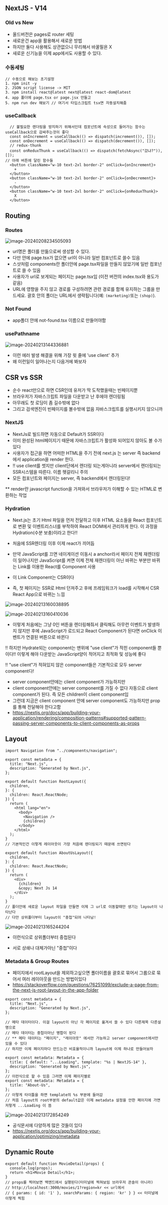 ## NextJS - V14

### Old vs New

- 올드버전은 pages로 router 세팅
- 새로운건 app을 활용해서 새로운 방법
- 하지만 둘다 사용해도 상관없으니 무리해서 바꿀필욘 X
- 새로운 신기능을 이제 app에서도 사용할 수 있다.

### 수동세팅

```react
// 수동으로 해보는 초기설정
1. npm init -y
2. JSON script license -> MIT
3. npm install react@latest next@latest react-dom@latest
4. app 폴더에 page.tsx or page.jsx 만들고
5. npm run dev 해보기 // 여기서 타입스크립트 tsx면 자동설치해줌

```

### useCallback

```react
  // 불필요한 렌더링을 방지하기 위해서인데 컴포넌트에 속성으로 들어가는 함수는 useCallback으로 감싸주는것이 좋다
  const onIncrement = useCallback(() => dispatch(increment()), []);
  const onDecrement = useCallback(() => dispatch(decrement()), []);
  // redux-thunk
  const onReduxThunk = useCallback(() => dispatch(fetchAsync("갔냐?")), []);
// 아래 버튼에 달린 함수들
  <button className="w-10 text-2xl border-2" onClick={onIncrement}>
    +
  </button>
  <button className="w-10 text-2xl border-2" onClick={onDecrement}>
    -
  </button>
  <button className="w-10 text-2xl border-2" onClick={onReduxThunk}>
    X
  </button>
```

## Routing

### Routes

![image-20240208234505093](C:\Users\han\Desktop\NextJS\nextjs-practice\nextjs-v14-practice\assets\image-20240208234505093.png)

- url명은 폴더를 만듦으로써 생성할 수 있다.
- 다만 안에 page.tsx가 없으면 url이 아니라 일반 컴포넌트로 쓸수 있음
- 스샷처럼 components란 폴더안에 page.tsx파일을 만들지 않았기에 일반 컴포넌트로 쓸 수 있음
- 사용자가 url로 보게되는 페이지는 page.tsx임 (이전 버전의 index.tsx와 용도가 같음)
- URL에 영향을 주지 않고 경로를 구성하려면 관련 경로를 함께 유지하는 그룹을 만드세요. 괄호 안의 폴더는 URL에서 생략됩니다(예: `(marketing)`또는 `(shop)`).

### Not Found

- app폴더 안에 not-found.tsx 이름으로 만들어야함

### usePathname

![image-20240213144336881](C:\Users\han\Desktop\NextJS\nextjs-practice\nextjs-v14-practice\assets\image-20240213144336881.png)

- 이런 에러 발생 해결을 위해 가장 윗 줄에 'use client' 추가
- 왜 이런일이 일어나는지 다음거에 봐보자

## CSR vs SSR

- 순수 react만으로 하면 CSR인데 유저가 딱 도착했을때는 빈페이지뿐
- 브라우저가 자바스크립트 파일을 다운받고 난 후에야 렌더링됨
- 아무래도 첫 로딩이 좀 길수밖에 없다
- 그리고 검색엔진이 빈페이지를 볼수밖에 없음 자바스크립트를 실행시키지 않으니까

### NextJS

- NextJs로 빌드하면 자동으로 Default가 SSR이다
- 이미 완성된 html페이지기 때문에 자바스크립트가 활성화 되어있지 않아도 볼 수가 있다
- 사용자가 접근을 하면 어떠한 HTML을 주기 전에 next.js 는 server 즉 backend에서 application을 render 한다.
- !! use client를 썻지만 client단에서 렌더링 되는게아니라 server에서 렌더링되는 SSR시스템을 따른다. 이름 헷갈리니 주의
- 모든 컴포넌트와 페이지는 server, 즉 backend에서 렌더링된다!

** render란 javascript function을 가져와서 브라우저가 이해할 수 있는 HTML로 변환하는 작업

### Hydration

- Next.js는 초기 Html 파일을 먼저 전달하고 이후 HTML 요소들을 React 컴포넌트로 변환 및 이벤트리스너를 부착하여 React DOM에서 관리하게 한다. 이 과정을 Hydration(수분 보충)이라고 한다!!

- 처음에 SSR렌더링 이후 이제 react가 끼어듬
- 만약 JavaScript를 끄면 네이게이션 이동시 a anchor라서 페이지 전체 재렌더링이 일어나지만 JavaScript를 켜면 이제 전체 재렌더링이 아닌 바뀌는 부분만 바뀌는 Link를 이용한 React를 Component 사용
- 이 Link Component는 CSR이다
- 즉, 첫 페이지는 SSR로 Html 던져주고 후에 프레임워크가 load를 시작해서 CSR React App으로 바뀌는 느낌

![image-20240213160038895](C:\Users\han\Desktop\NextJS\nextjs-practice\nextjs-v14-practice\assets\image-20240213160038895.png)

![image-20240213160410036](C:\Users\han\Desktop\NextJS\nextjs-practice\nextjs-v14-practice\assets\image-20240213160410036.png)

- 이렇게 처음에는 그냥 0인 버튼을 렌더링해줘서 클릭해도 아무런 이벤트가 발생하지 않지만 후에 JavaScript가 로드되고 React Component가 된다면 onClick 이벤트가 연결된 버튼으로 바뀐다

!! 하지만 Hydrate되는 component는 맨위에 "use client"가 적힌 component들 뿐이다!! 이렇게 해야 다운받는 JavaScript양이 적어지고 최적화 및 성능에 좋다

!! "use client"가 적혀있지 않은 component들은 기본적으로 모두 server component다!

- server component안에는 client component가 가능하지만
- client component안에는 server component를 가질 수 없다 자동으로 client component가 된다. 즉 모든 children이 client component임
- 그런데 지금은 client component 안에 server component도 가능하지만 prop를 통해 전달해야 한다고함
- https://nextjs.org/docs/app/building-your-application/rendering/composition-patterns#supported-pattern-passing-server-components-to-client-components-as-props

## Layout

```react
import Navigation from "../components/navigation";

export const metadata = {
  title: "Next.js",
  description: "Generated by Next.js",
};

export default function RootLayout({
  children,
}: {
  children: React.ReactNode;
}) {
  return (
    <html lang="en">
      <body>
        <Navigation />
        {children}
      </body>
    </html>
  );
}
// 기본적인건 이렇게 레이아웃이 가장 처음에 렌더링되기 때문에 쓰면된다
```

```react
export default function AboutUsLayout({
  children,
}: {
  children: React.ReactNode;
}) {
  return (
    <div>
      {children}
      &copy; Next Js 14
    </div>
  );
}
// 폴더안에 새로운 layout 파일을 만들면 이제 그 url로 이동할때만 생기는 layout이 나타난다
// 다만 상위폴더부터 layout이 "중첩"되어 나타남!
```

![image-20240213165244204](C:\Users\han\Desktop\NextJS\nextjs-practice\nextjs-v14-practice\assets\image-20240213165244204.png)

- 이런식으로 상위폴더부터 중첩된다

- 서로 상쇄나 대체가아닌 "중첩"이다

  

### Metadata & Group Routes

- 페이지에서 rootLayout을 제외하고싶으면 폴더이름을 괄호로 묶어서 그룹으로 묶어서 여러 레이아웃을 만드는 방법이있다
- https://stackoverflow.com/questions/76251099/exclude-a-page-from-the-next-js-root-layout-in-the-app-folder

```react
export const metadata = {
  title: "Next.js",
  description: "Generated by Next.js",
};

// 메타 데이터이다. 이걸 layout이 아닌 각 페이지로 옮겨서 쓸 수 있다 다른제목 다른설명으로
// 메타 데이터는 중첩이아닌 병합이 된다
// ** 메타 데이터는 "페이지", "레이아웃" 에서만 가능하고 server component에서만 있을 수 있다
// 하지만 이제 페이지마다 만드는건 비효율적이니까 layout에 이제 하나로 만들어보자

export const metadata: Metadata = {
  title: { default: "...Loading", template: "%s | NextJS-14" },
  description: "Generated by Next.js",
};
// 이런식으로 할 수 있음 그러면 이제 페이지별로
export const metadata: Metadata = {
  title: "About-Us",
};
// 이렇게 타이틀을 하면 template의 %s 부분에 들어감
// 처음 layout의 root부분의 default값은 이제 metadata 설정을 안한 페이지에 가면 저렇게 ...Loading 이 뜸

```

![image-20240213172854249](C:\Users\han\Desktop\NextJS\nextjs-practice\nextjs-v14-practice\assets\image-20240213172854249.png)

- 공식문서에 다양하게 많은 것들이 있다
- https://nextjs.org/docs/app/building-your-application/optimizing/metadata

## Dynamic Route

```react
export default function MovieDetail(props) {
  console.log(props);
  return <h1>Movie Detail</h1>;
}
// props를 찍어보면 백엔드에서 실행된다(터미널에 찍혀보임 브라우저 콘솔이 아니라)
// http://localhost:3000/movies/1?region=kr << url에서
// { params: { id: '1' }, searchParams: { region: 'kr' } } << 터미널에 이렇게 찍힘
